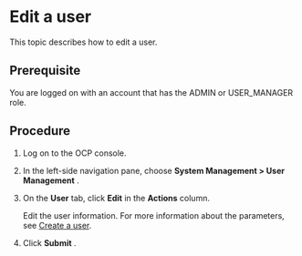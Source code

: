 Edit a user
================================

This topic describes how to edit a user.

**Prerequisite**
-------------------------------------

You are logged on with an account that has the ADMIN or USER_MANAGER role.

Procedure
------------------------------

1. Log on to the OCP console.

2. In the left-side navigation pane, choose **System Management > User Management** .

3. On the **User** tab, click **Edit** in the **Actions** column.

   Edit the user information. For more information about the parameters, see [Create a user](200.create-a-user.md).

4. Click **Submit** .
